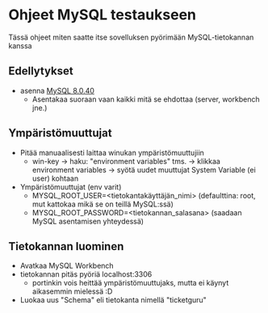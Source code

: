 # Ohjeet MySQL testaukseen
Tässä ohjeet miten saatte itse sovelluksen pyörimään MySQL-tietokannan kanssa

## Edellytykset

- asenna [MySQL 8.0.40](https://dev.mysql.com/downloads/installer/)
    - Asentakaa suoraan vaan kaikki mitä se ehdottaa (server, workbench jne.)

## Ympäristömuuttujat
- Pitää manuaalisesti laittaa winukan ympäristömuuttujiin
    - win-key -> haku: "environment variables" tms. -> klikkaa environment variables  -> syötä uudet muuttujat System Variable (ei user) kohtaan
- Ympäristömuuttujat (env varit)
    - MYSQL_ROOT_USER=<tietokantakäyttäjän_nimi> (defaulttina: root, mut kattokaa mikä se on teillä MySQL:ssä)
    - MYSQL_ROOT_PASSWORD=<tietokannan_salasana> (saadaan MySQL asentamisen yhteydessä)

## Tietokannan luominen
- Avatkaa MySQL Workbench
- tietokannan pitäs pyöriä localhost:3306
    - portinkin vois heittää ympäristömuuttujaks, mutta ei käynyt aikasemmin mielessä :D 
- Luokaa uus "Schema" eli tietokanta nimellä "ticketguru"




